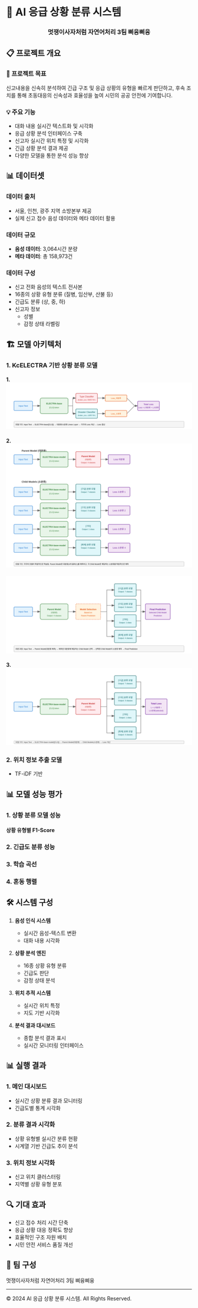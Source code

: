 # 🚨 AI 응급 상황 분류 시스템

<div align="center">
  <h3>멋쟁이사자처럼 자연어처리 3팀 삐융삐융</h3>
</div>

## 📋 프로젝트 개요

### 🎯 프로젝트 목표
신고내용을 신속히 분석하여 긴급 구조 및 응급 상황의 유형을 빠르게 판단하고, 후속 조치를 통해 초동대응의 신속성과 효율성을 높여 시민의 공공 안전에 기여합니다.

### 💡 주요 기능
- 대화 내용 실시간 텍스트화 및 시각화
- 응급 상황 분석 인터페이스 구축
- 신고자 실시간 위치 특정 및 시각화
- 긴급 상황 분석 결과 제공
- 다양한 모델을 통한 분석 성능 향상

## 📊 데이터셋

### 데이터 출처
- 서울, 인천, 광주 지역 소방본부 제공
- 실제 신고 접수 음성 데이터와 메타 데이터 활용

### 데이터 규모
- **음성 데이터**: 3,064시간 분량
- **메타 데이터**: 총 158,973건

### 데이터 구성
- 신고 전화 음성의 텍스트 전사본
- 16종의 상황 유형 분류 (질병, 임산부, 산불 등)
- 긴급도 분류 (상, 중, 하)
- 신고자 정보
  - 성별
  - 감정 상태 라벨링

## 🏗️ 모델 아키텍처

### 1. KcELECTRA 기반 상황 분류 모델
#### 1. ![분류모델](/images/horizontal-multitask-electra.svg)
#### 2. ![분류모델](/images/separate-models.svg)
####    ![분류모델](/images/inference-flow.svg)
#### 3. ![분류모델](/images/hierarchical-model.svg)

### 2. 위치 정보 추출 모델
- TF-iDF 기반

## 📊 모델 성능 평가

### 1. 상황 분류 모델 성능

#### 상황 유형별 F1-Score

### 2. 긴급도 분류 성능

### 3. 학습 곡선

### 4. 혼동 행렬

## 🛠️ 시스템 구성

1. **음성 인식 시스템**
   - 실시간 음성-텍스트 변환
   - 대화 내용 시각화

2. **상황 분석 엔진**
   - 16종 상황 유형 분류
   - 긴급도 판단
   - 감정 상태 분석

3. **위치 추적 시스템**
   - 실시간 위치 특정
   - 지도 기반 시각화

4. **분석 결과 대시보드**
   - 종합 분석 결과 표시
   - 실시간 모니터링 인터페이스

## 📊 실행 결과

### 1. 메인 대시보드
- 실시간 상황 분류 결과 모니터링
- 긴급도별 통계 시각화

### 2. 분류 결과 시각화
- 상황 유형별 실시간 분류 현황
- 시계열 기반 긴급도 추이 분석

### 3. 위치 정보 시각화
- 신고 위치 클러스터링
- 지역별 상황 유형 분포

## 🔍 기대 효과

- 신고 접수 처리 시간 단축
- 응급 상황 대응 정확도 향상
- 효율적인 구조 자원 배치
- 시민 안전 서비스 품질 개선

## 👥 팀 구성
멋쟁이사자처럼 자연어처리 3팀 삐융삐융

---

© 2024 AI 응급 상황 분류 시스템. All Rights Reserved.
